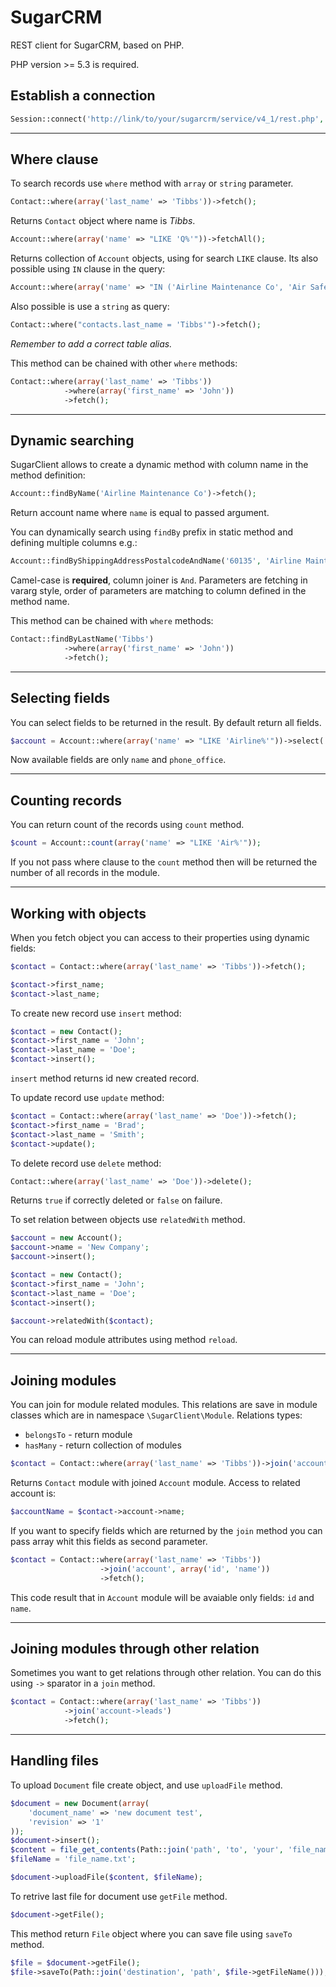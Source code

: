 SugarCRM
========

REST client for SugarCRM, based on PHP.

PHP version >= 5.3 is required.

Establish a connection
----------------------
```php
Session::connect('http://link/to/your/sugarcrm/service/v4_1/rest.php', 'login', 'password');
```

***

Where clause
------------
To search records use `where` method with `array` or `string` parameter.

```php
Contact::where(array('last_name' => 'Tibbs'))->fetch();
```

Returns `Contact` object where name is *Tibbs*.

```php
Account::where(array('name' => "LIKE 'Q%'"))->fetchAll();
```

Returns collection of `Account` objects, using for search `LIKE` clause. Its also possible using `IN` clause in the query:

```php
Account::where(array('name' => "IN ('Airline Maintenance Co', 'Air Safety Inc')"))->fetchAll();
```

Also possible is use a `string` as query:

```php
Contact::where("contacts.last_name = 'Tibbs'")->fetch();
```

*Remember to add a correct table alias.*

This method can be chained with other `where` methods:

```php
Contact::where(array('last_name' => 'Tibbs'))
            ->where(array('first_name' => 'John'))
            ->fetch();
```

***

Dynamic searching
-----------------
SugarClient allows to create a dynamic method with column name in the method definition:

```php
Account::findByName('Airline Maintenance Co')->fetch();
```

Return account name where `name` is equal to passed argument.

You can dynamically search using `findBy` prefix in static method and defining multiple columns e.g.:

```php
Account::findByShippingAddressPostalcodeAndName('60135', 'Airline Maintenance Co')->fetch();
```

Camel-case is **required**, column joiner is `And`. Parameters are fetching in vararg style, order of parameters are matching to column defined in the method name.

This method can be chained with `where` methods:

```php
Contact::findByLastName('Tibbs')
            ->where(array('first_name' => 'John'))
            ->fetch();
```

***

Selecting fields
----------------
You can select fields to be returned in the result. By default return all fields.

```php
$account = Account::where(array('name' => "LIKE 'Airline%'"))->select('name', 'phone_office')->fetch();
```

Now available fields are only `name` and `phone_office`.

***

Counting records
----------------
You can return count of the records using `count` method. 

```php
$count = Account::count(array('name' => "LIKE 'Air%'"));
```

If you not pass where clause to the `count` method then will be returned the number of all records in the module.

***

Working with objects
--------------------
When you fetch object you can access to their properties using dynamic fields:

```php
$contact = Contact::where(array('last_name' => 'Tibbs'))->fetch();

$contact->first_name;
$contact->last_name;
```

To create new record use `insert` method:

```php
$contact = new Contact();
$contact->first_name = 'John';
$contact->last_name = 'Doe';
$contact->insert();
```

`insert` method returns id new created record.

To update record use `update` method:

```php
$contact = Contact::where(array('last_name' => 'Doe'))->fetch();
$contact->first_name = 'Brad';
$contact->last_name = 'Smith';
$contact->update();
```

To delete record use `delete` method:

```php
Contact::where(array('last_name' => 'Doe'))->delete();
```

Returns `true` if correctly deleted or `false` on failure.

To set relation between objects use `relatedWith` method.

```php
$account = new Account();
$account->name = 'New Company';
$account->insert();

$contact = new Contact();
$contact->first_name = 'John';
$contact->last_name = 'Doe';
$contact->insert();

$account->relatedWith($contact);
```

You can reload module attributes using method `reload`.

***

Joining modules
---------------
You can join for module related modules. This relations are save in module classes which are in namespace `\SugarClient\Module`. Relations types: 

* `belongsTo` - return module
* `hasMany` - return collection of modules

```php
$contact = Contact::where(array('last_name' => 'Tibbs'))->join('account')->fetch();
```

Returns `Contact` module with joined `Account` module. Access to related account is:

```php
$accountName = $contact->account->name;
```

If you want to specify fields which are returned by the `join` method you can pass array whit this fields as second parameter.

```php
$contact = Contact::where(array('last_name' => 'Tibbs'))
                    ->join('account', array('id', 'name'))
                    ->fetch();
```

This code result that in `Account` module will be avaiable only fields: `id` and `name`.

***

Joining modules through other relation
--------------------------------------
Sometimes you want to get relations through other relation. You can do this using `->` sparator in a `join` method.

```php
$contact = Contact::where(array('last_name' => 'Tibbs'))
            ->join('account->leads')
            ->fetch();
```

***

Handling files
--------------
To upload `Document` file create object, and use `uploadFile` method.

```php
$document = new Document(array(
    'document_name' => 'new document test',
    'revision' => '1'
));
$document->insert();
$content = file_get_contents(Path::join('path', 'to', 'your', 'file_name.txt'));
$fileName = 'file_name.txt';

$document->uploadFile($content, $fileName);
```

To retrive last file for document use `getFile` method.

```php
$document->getFile();
```

This method return `File` object where you can save file using `saveTo` method.

```php
$file = $document->getFile();
$file->saveTo(Path::join('destination', 'path', $file->getFileName()));
```
